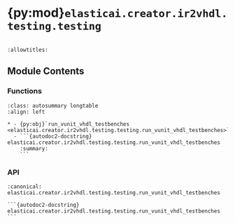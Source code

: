 # {py:mod}`elasticai.creator.ir2vhdl.testing.testing`

```{py:module} elasticai.creator.ir2vhdl.testing.testing
```

```{autodoc2-docstring} elasticai.creator.ir2vhdl.testing.testing
:allowtitles:
```

## Module Contents

### Functions

````{list-table}
:class: autosummary longtable
:align: left

* - {py:obj}`run_vunit_vhdl_testbenches <elasticai.creator.ir2vhdl.testing.testing.run_vunit_vhdl_testbenches>`
  - ```{autodoc2-docstring} elasticai.creator.ir2vhdl.testing.testing.run_vunit_vhdl_testbenches
    :summary:
    ```
````

### API

````{py:function} run_vunit_vhdl_testbenches(deps: list[str], test_dir: pathlib.Path | str)
:canonical: elasticai.creator.ir2vhdl.testing.testing.run_vunit_vhdl_testbenches

```{autodoc2-docstring} elasticai.creator.ir2vhdl.testing.testing.run_vunit_vhdl_testbenches
```
````
